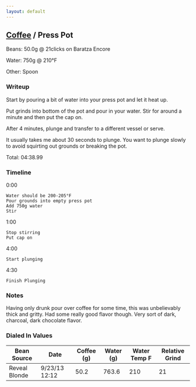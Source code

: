 ```yaml
---
layout: default
---
```


## [Coffee](.) / Press Pot ##

Beans: 50.0g @ 21clicks on Baratza Encore

Water: 750g @ 210°F

Other: Spoon

### Writeup ###

Start by pouring a bit of water into your press pot and let it heat up.

Put grinds into bottom of the pot and pour in your water. Stir for around
a minute and then put the cap on.

After 4 minutes, plunge and transfer to a different vessel or serve.

It usually takes me about 30 seconds to plunge. You want to plunge slowly to
avoid squirting out grounds or breaking the pot.

Total: 04:38.99

### Timeline ###

0:00

    Water should be 200-205°F
    Pour grounds into empty press pot
    Add 750g water
    Stir

1:00

    Stop stirring
    Put cap on

4:00

    Start plunging

4:30

    Finish Plunging

### Notes ###

Having only drunk pour over coffee for some time, this was unbelievably thick
and gritty. Had some really good flavor though. Very sort of dark, charcoal,
dark chocolate flavor.

### Dialed In Values ###

<table>
  <thead>
    <tr>
      <th scope="col">Bean Source</th>
      <th scope="col">Date</th>
      <th scope="col">Coffee (g)</th>
      <th scope="col">Water (g)</th>
      <th scope="col">Water Temp F</th>
      <th scope="col">Relative Grind</th>
    </tr>
  </thead>
  <tbody>
    <tr>
      <td>Reveal Blonde</td>
      <td>9/23/13 12:12</td>
      <td>50.2</td>
      <td>763.6</td>
      <td>210</td>
      <td>21</td>
    </tr>
  </tbody>
</table>
